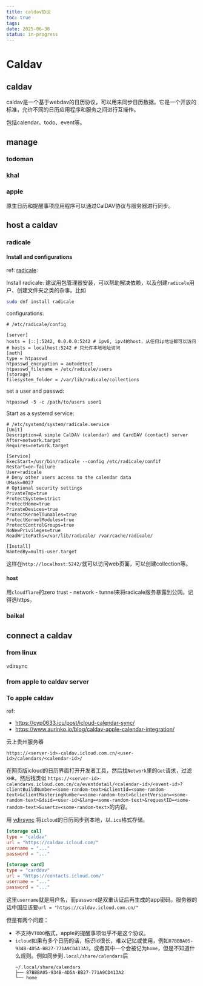```yaml
---
title: caldav协议
toc: true
tags:
date: 2025-06-30
status: in-progress
---
```


# Caldav

## caldav

caldav是一个基于webdav的日历协议，可以用来同步日历数据。它是一个开放的标准，允许不同的日历应用程序和服务之间进行互操作。

包括calendar、todo、event等。

## manage

### todoman

### khal

### apple

原生日历和提醒事项应用程序可以通过CalDAV协议与服务器进行同步。

## host a caldav

### radicale

#### Install and configurations

ref: [radicale](https://radicale.org/v3.html):

Install radicale: 建议用包管理器安装，可以帮助解决依赖，以及创建`radicale`用户、创建文件夹之类的杂事。比如

```sh
sudo dnf install radicale
```

configurations:

```
# /etc/radicale/config

[server]
hosts = [::]:5242, 0.0.0.0:5242 # ipv6, ipv4的host，从任何ip地址都可以访问
# hosts = localhost:5242 # 只允许本地地址访问
[auth]
type = htpasswd
htpasswd_encryption = autodetect
htpasswd_filename = /etc/radicale/users
[storage]
filesystem_folder = /var/lib/radicale/collections

```

set a user and passwd:

```shell
htpasswd -5 -c /path/to/users user1
```

Start as a systemd service:

```
# /etc/systemd/system/radicale.service
[Unit]
Description=A simple CalDAV (calendar) and CardDAV (contact) server
After=network.target
Requires=network.target

[Service]
ExecStart=/usr/bin/radicale --config /etc/radicale/confif
Restart=on-failure
User=radicale
# Deny other users access to the calendar data
UMask=0027
# Optional security settings
PrivateTmp=true
ProtectSystem=strict
ProtectHome=true
PrivateDevices=true
ProtectKernelTunables=true
ProtectKernelModules=true
ProtectControlGroups=true
NoNewPrivileges=true
ReadWritePaths=/var/lib/radicale/ /var/cache/radicale/

[Install]
WantedBy=multi-user.target
```

这样在`http://localhost:5242/`就可以访问web页面，可以创建collection等。

#### host

用`cloudflare`的zero trust - network - tunnel来将radicale服务暴露到公网。记得选https。

### baikal

## connect a caldav

### from linux

vdirsync

### from apple to caldav server

### To apple caldav

ref:

- https://cyp0633.icu/post/icloud-calendar-sync/
- https://www.aurinko.io/blog/caldav-apple-calendar-integration/

云上贵州服务器

```
https://<server-id>-caldav.icloud.com.cn/<user-id>/calendars/<calendar-id>/
```

在网页版icloud的日历界面打开开发者工具，然后找`Network`里的`Get`请求，过滤`XHR`，然后找类似 `https://<server-id>-calendarws.icloud.com.cn/ca/eventdetail/<calendar-id>/<event-id>?clientBuildNumber=<some-random-text>&clientId=<some-random-text>&clientMasteringNumber=<some-random-text>&clientVersion=<some-random-text>&dsid=<user-id>&lang=<some-random-text>&requestID=<some-random-text>&usertz=<some-random-text>`的内容。

用 [vdirsync](https://vdirsyncer.readthedocs.io/) 将`icloud`的日历同步到本地，以`.ics`格式存储。

```conf
[storage cal]
type = "caldav"
url = "https://caldav.icloud.com/"
username = "..."
password = "..."

[storage card]
type = "carddav"
url = "https://contacts.icloud.com/"
username = "..."
password = "..."
```

这里`username`就是用户名，而`password`是双重认证后再生成的app密码。服务器的话中国应该要`url = "https://caldav.icloud.com.cn/"`

但是有两个问题：

- 不支持`VTODO`格式，apple的提醒事项似乎不是这个协议。
- `icloud`如果有多个日历的话，标识id很长，难以记忆或使用，例如`87BBBA05-934B-4D5A-BB27-771A9CD413A2`。或者其中一个会被记为`home`，但是不知道什么规则。例如同步到`.local/share/calendars`后
    ```
    ~/.local/share/calendars
    ├── 87BBBA05-934B-4D5A-BB27-771A9CD413A2
    └── home
    ```
